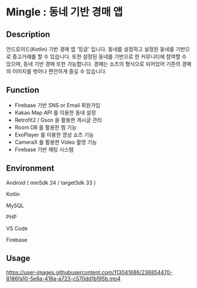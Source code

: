 # Mingle  : 동네 기반 경매 앱



## Description
안드로이드(Kotlin) 기반 경매 앱 '밍글' 입니다. 동네를 설정하고 설정된 동네를 기반으로 중고거래를 할 수 있습니다. 
또한 설정된 동네를 기반으로 한 커뮤니티에 참여할 수 있으며, 동네 기반 경매 또한 가능합니다. 
경매는 쇼츠의 형식으로 되어있어 기존의 경매의 이미지를 벗어나 편안하게 즐길 수 있습니다. 



## Function
- Firebase 기반 SNS or Email 회원가입 
- Kakao Map API 를 이용한 동네 설정
- Retrofit2 / Gson 을 활용한 게시글 관리
- Room DB 를 활용한 찜 기능
- ExoPlayer 를 이용한 영상 쇼츠 기능
- CameraX 를 활용한 Video 촬영 기능
- Firebase 기반 채팅 시스템


## Environment
Android ( minSdk 24 / targetSdk 33 )

Kotlin

MySQL

PHP

VS Code

Firebase


## Usage

https://user-images.githubusercontent.com/113041686/236854470-8186fa10-5e8a-418a-a723-c570dd1b195b.mp4


